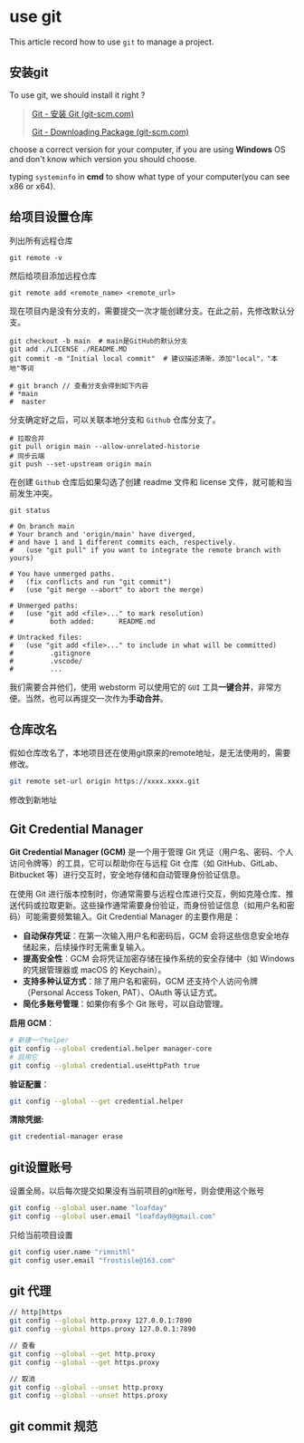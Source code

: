 # use git

This article record how to use `git` to manage a project.



## 安装git

To use git, we should install it right ?

> [Git - 安装 Git (git-scm.com)](https://git-scm.com/book/zh/v2/起步-安装-Git) 
>
> [Git - Downloading Package (git-scm.com)](https://git-scm.com/download/win) 

choose a correct version for your computer, if you are using **Windows** OS and don't know which version you should choose.

typing `systeminfo` in **cmd** to show what type of your computer(you can see x86 or x64).





## 给项目设置仓库

列出所有远程仓库

~~~shell
git remote -v
~~~

然后给项目添加远程仓库

~~~shell
git remote add <remote_name> <remote_url>
~~~

现在项目内是没有分支的，需要提交一次才能创建分支。在此之前，先修改默认分支。

~~~shell
git checkout -b main  # main是GitHub的默认分支
git add ./LICENSE ./README.MD
git commit -m "Initial local commit"  # 建议描述清晰，添加"local"，"本地"等词

# git branch // 查看分支会得到如下内容
# *main
#  master
~~~

分支确定好之后，可以关联本地分支和 `Github` 仓库分支了。

~~~shell
# 拉取合并
git pull origin main --allow-unrelated-historie
# 同步云端
git push --set-upstream origin main
~~~

在创建 `Github` 仓库后如果勾选了创建 readme 文件和 license 文件，就可能和当前发生冲突。

~~~shell
git status

# On branch main
# Your branch and 'origin/main' have diverged,
# and have 1 and 1 different commits each, respectively.
#   (use "git pull" if you want to integrate the remote branch with yours)

# You have unmerged paths.
#   (fix conflicts and run "git commit")
#   (use "git merge --abort" to abort the merge)

# Unmerged paths:
#   (use "git add <file>..." to mark resolution)
#         both added:      README.md

# Untracked files:
#   (use "git add <file>..." to include in what will be committed)
#         .gitignore
#         .vscode/
#         ...

~~~

我们需要合并他们，使用 webstorm 可以使用它的 `GUI` 工具**一键合并**，非常方便。当然，也可以再提交一次作为**手动合并**。



## 仓库改名

假如仓库改名了，本地项目还在使用git原来的remote地址，是无法使用的，需要修改。

~~~bash
git remote set-url origin https://xxxx.xxxx.git 
~~~

修改到新地址



## Git Credential Manager

**Git Credential Manager (GCM)** 是一个用于管理 Git 凭证（用户名、密码、个人访问令牌等）的工具，它可以帮助你在与远程 Git 仓库（如 GitHub、GitLab、Bitbucket 等）进行交互时，安全地存储和自动管理身份验证信息。

在使用 Git 进行版本控制时，你通常需要与远程仓库进行交互，例如克隆仓库、推送代码或拉取更新。这些操作通常需要身份验证，而身份验证信息（如用户名和密码）可能需要频繁输入。Git Credential Manager 的主要作用是：

- **自动保存凭证**：在第一次输入用户名和密码后，GCM 会将这些信息安全地存储起来，后续操作时无需重复输入。
- **提高安全性**：GCM 会将凭证加密存储在操作系统的安全存储中（如 Windows 的凭据管理器或 macOS 的 Keychain）。
- **支持多种认证方式**：除了用户名和密码，GCM 还支持个人访问令牌（Personal Access Token, PAT）、OAuth 等认证方式。
- **简化多账号管理**：如果你有多个 Git 账号，可以自动管理。



**启用 GCM**：

```bash
# 新建一个helper
git config --global credential.helper manager-core
# 启用它
git config --global credential.useHttpPath true
```

**验证配置**：

```bash
git config --global --get credential.helper
```

**清除凭据:** 

```bash
git credential-manager erase
```



## git设置账号

设置全局，以后每次提交如果没有当前项目的git账号，则会使用这个账号

~~~bash
git config --global user.name "loafday"
git config --global user.email "loafday0@gmail.com"
~~~



只给当前项目设置

~~~bash
git config user.name "rimnithl"
git config user.email "frostisle@163.com"
~~~



## git 代理

~~~bash
// http|https
git config --global http.proxy 127.0.0.1:7890
git config --global https.proxy 127.0.0.1:7890

// 查看
git config --global --get http.proxy
git config --global --get https.proxy

// 取消
git config --global --unset http.proxy
git config --global --unset https.proxy
~~~





## git commit 规范




